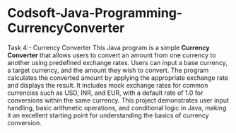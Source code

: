 # Codsoft-Java-Programming-CurrencyConverter
Task 4:- Currency Converter
This Java program is a simple **Currency Converter** that allows users to convert an amount from one currency to another using predefined exchange rates. Users can input a base currency, a target currency, and the amount they wish to convert. The program calculates the converted amount by applying the appropriate exchange rate and displays the result. It includes mock exchange rates for common currencies such as USD, INR, and EUR, with a default rate of 1.0 for conversions within the same currency. This project demonstrates user input handling, basic arithmetic operations, and conditional logic in Java, making it an excellent starting point for understanding the basics of currency conversion.
